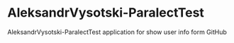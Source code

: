 # AleksandrVysotski-ParalectTest
AleksandrVysotski-ParalectTest application for show user info form GitHub

